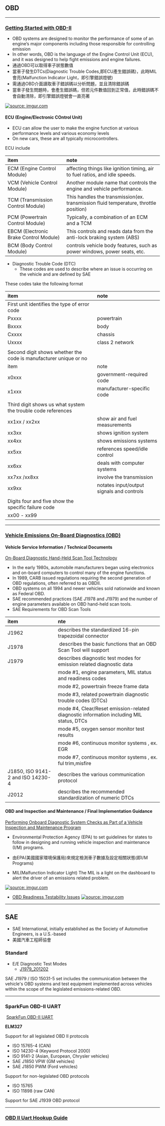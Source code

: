 ## OBD
------
### [Getting Started with OBD-II][4]

- OBD systems are designed to monitor the performance of some of an engine’s major components including those responsible for controlling emission
- In other words, OBD is the language of the Engine Control Unit (ECU), and it was designed to help fight emissions and engine failures.
- 通過OBD可以取得車子狀態數值
- 當車子發生DTCs(Diagnostic Trouble Codes,即ECU產生錯誤碼)，此時MIL會亮(Malfunction Indicator Light，即引擎錯誤燈號)
- 需通過OBD介面讀取車子錯誤碼以分析問題，並且清除錯誤碼
- 當車子發生問題時，會產生錯誤碼，但若元件數值回到正常值，此時錯誤碼不會自動清除，即引擎錯誤燈號會一直亮著

<a href="http://imgur.com/AiScfbl"><img src="http://i.imgur.com/AiScfbl.png" title="source: imgur.com" /></a>

#### ECU (Engine/Electronic COntrol Unit)
- ECU can allow the user to make the engine function at various performance levels and various economy levels
- On new cars, these are all typically microcontrollers.

ECU include

| item | note |
|:-----|:-----|
| ECM (Engine Control Module) | affecting things like ignition timing, air to fuel ratios, and idle speeds.|
| VCM (Vehicle Control Module) | Another module name that controls the engine and vehicle performance. |
| TCM (Transmission Control Module) |  This handles the transmission(ex. transmission fluid temperature, throttle position) |
| PCM (Powertrain Control Module) | Typically, a combination of an ECM and a TCM |
| EBCM (Electronic Brake Control Module) | This controls and reads data from the anti-lock braking system (ABS) |
| BCM (Body Control Module) | controls vehicle body features, such as power windows, power seats, etc. |


- Diagnostic Trouble Code (DTC)
   - These codes are used to describe where an issue is occurring on the vehicle and are defined by SAE

These codes take the following format

| item | note |
|:-----|:-----|
| First unit identifies the type of error code ||
| Pxxxx | powertrain |
| Bxxxx | body |
| Cxxxx | chassis |
| Uxxxx | class 2 network |
|||
|Second digit shows whether the code is manufacturer unique or no |
| item | note |
| x0xxx | government-required code |
| x1xxx | manufacturer-specific code |
|||
| Third digit shows us what system the trouble code references ||
| xx1xx / xx2xx | show air and fuel measurements |
| xx3xx | shows ignition system |
| xx4xx | shows emissions systems |
| xx5xx | references speed/idle control |
| xx6xx | deals with computer systems |
| xx7xx /xx8xx | involve the transmission |
| xx9xx | notates input/output signals and controls |
|||
| Digits four and five show the specific failure code |
| xx00 - xx99 | |

----
### [Vehicle Emissions On-Board Diagnostics (OBD)][5]

#### Vehicle Service Information / Technical Documents
[On-Board Diagnostic Hand-Held Scan Tool Technology][6]
- In  the  early  1980s,  automobile  manufacturers  began  using  electronics  and  on-board computers to control many of the engine functions.
- In 1989, CARB issued regulations requiring the second generation of OBD regulations, often referred to as OBDII.
- OBD systems on all 1994 and newer vehicles sold nationwide and known as Federal OBD.
- SAE recommended practices (SAE J1978 and J1979) and the number of engine parameters available on OBD hand-held scan tools.
- SAE Requirements for OBD Scan Tools   

| item | nte |
|:-----|:----|
|J1962  | describes the standardized 16-pin trapezoidal connector|
|J1978 |  describes the basic functions that an OBD Scan Tool will support |
|J1979 | describes diagnostic test modes for emission related diagnostic data |
| | mode #1, engine parameters, MIL status and readiness codes |
| | mode #2, powertrain freeze frame data |
| | mode #3, related  powertrain  diagnostic  trouble  codes (DTCs) |
| | mode #4, Clear/Reset  emission-related  diagnostic  information  including MIL status, DTCs |
| | mode #5, oxygen sensor monitor test results |
| | mode #6, continuous monitor systems , ex. EGR |
| | mode #7, continuous monitor systems , ex. ful trim,misfire |
|J1850,  ISO  9141-2  and  ISO  14230-4 | describes  the  various  communication protocol |
|J2012 | describes the recommended standardization of numeric DTCs  |


#### OBD and Inspection and Maintenance / Final Implementation Guidance

[Performing Onboard Diagnostic System Checks as Part of a Vehicle Inspection and Maintenance Program][7]

- Environmental Protection Agency (EPA) to set guidelines for states to follow in designing and running vehicle inspection and maintenance (I/M) programs.
- 由EPA(美國國家環境保護局)來規定檢測車子數據及設定相關狀態(即I/M Programs)

- MIL(Malfunction Indicator Light)
The MIL is a light on the dashboard to alert the driver of an emissions related problem.      

<a href="http://imgur.com/F1IFcxC"><img src="http://i.imgur.com/F1IFcxC.png" title="source: imgur.com" /></a>

- [OBD Readiness Testability Issues][8]
<a href="http://imgur.com/H8G4vKC"><img src="http://i.imgur.com/H8G4vKC.png" title="source: imgur.com" /></a>
-----------
## SAE

- SAE International, initially established as the Society of Automotive Engineers, is a U.S.-based
- 美國汽車工程師協會


### Standard
- E/E Diagnostic Test Modes
    - [J1979_201202][2]
    
SAE J1979 / ISO 15031-5 set includes the communication between the vehicle's OBD systems and test equipment implemented across vehicles within the scope of the legislated emissions-related OBD.

-----



### SparkFun OBD-II UART

 [SparkFun OBD-II UART][1]
 
 
**ELM327**

 Support for all legislated OBD II protocols
 - ISO 15765-4 (CAN)
 - ISO 14230-4 (Keyword Protocol 2000)
 - ISO 9141-2 (Asian, European, Chrysler vehicles)
 - SAE J1850 VPW (GM vehicles)
 - SAE J1850 PWM (Ford vehicles)

Support for non-legislated OBD protocols
 - ISO 15765
 - ISO 11898 (raw CAN)

Support for SAE J1939 OBD protocol

----
### [OBD II Uart Hookup Guide][3]


[1]:https://www.sparkfun.com/products/9555
[2]:http://standards.sae.org/j1979_201202/
[3]:https://learn.sparkfun.com/tutorials/obd-ii-uart-hookup-guide
[4]:https://learn.sparkfun.com/tutorials/getting-started-with-obd-ii
[5]:https://www.epa.gov/state-and-local-transportation/vehicle-emissions-board-diagnostics-obd
[6]:https://nepis.epa.gov/Exe/ZyPdf.cgi?Dockey=P1002KO4.pdf
[7]:https://nepis.epa.gov/Exe/ZyPdf.cgi?Dockey=P1002KRN.pdf
[8]:https://nepis.epa.gov/Exe/ZyPdf.cgi?Dockey=P100EPD8.pdf
